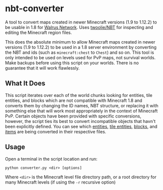 # nbt-converter

A tool to convert maps created in newer Minecraft versions (1.9 to 1.12.2) to be usable in 1.8 for [Walrus Network](https://github.com/walrus-network). Uses [twoolie/NBT](https://github.com/twoolie/NBT) for inspecting and editing the Minecraft region files.

This does the absolute minimum to allow Minecraft maps created in newer versions (1.9 to 1.12.2) to be used in a 1.8 server environment by converting the NBT and ids (such as `minecraft:chest` to `Chest`) and so on. This tool is only intended to be used on levels used for PvP maps, not survival worlds. Make backups before using this script on your worlds. There is no guarantee that it will work flawlessly.

## What It Does

This script iterates over each of the world chunks looking for entities, tile entities, and blocks which are not compatible with Minecraft 1.8 and converts them by changing the ID names, NBT structure, or replacing it with something else that will work most appropriately in the context of Minecraft PvP. Certain objects have been provided with specific conversions, however, the script ties its best to convert incompatible objects that havn't been explicitly defined. You can see which [entities](https://github.com/mitchts/nbt-converter/blob/master/converter/entity.py), [tile entities](https://github.com/mitchts/nbt-converter/blob/master/converter/tileEntity.py), [blocks](https://github.com/mitchts/nbt-converter/blob/master/converter/block.py), and [items](https://github.com/mitchts/nbt-converter/blob/master/converter/item.py) are being converted in their respective files.

## Usage

Open a terminal in the script location and run:

`python converter.py <dir> [options]`

Where `<dir>` is the Minecraft level file directory path, or a root directory for many Minecraft levels (if using the `-r` recursive option)
